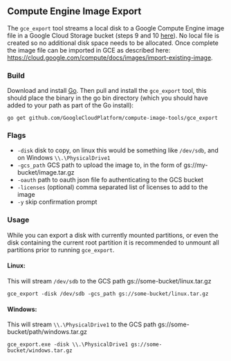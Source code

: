## Compute Engine Image Export

The `gce_export` tool streams a local disk to a Google Compute Engine image file in
a Google Cloud Storage bucket (steps 9 and 10 
[here](https://cloud.google.com/compute/docs/images/export-image)). No local file is
created so no additional disk space needs to be allocated. Once complete the
image file can be imported in GCE as described here:
https://cloud.google.com/compute/docs/images/import-existing-image.

### Build
Download and install [Go](https://golang.org/doc/install). Then pull and 
install the `gce_export` tool, this should place the binary in the go bin directory
(which you should have added to your path as part of the Go install): 

```
go get github.com/GoogleCloudPlatform/compute-image-tools/gce_export
```

### Flags

+ `-disk` disk to copy, on linux this would be something like `/dev/sdb`, and on
Windows `\\.\PhysicalDrive1`
+ `-gcs_path` GCS path to upload the image to, in the form of gs://my-bucket/image.tar.gz
+ `-oauth` path to oauth json file fo authenticating to the GCS bucket
+ `-licenses` (optional) comma separated list of licenses to add to the image
+ `-y` skip confirmation prompt

### Usage

While you can export a disk with currently mounted partitions, or even the disk
containing the current root partition it is recommended to unmount all partitions
prior to running `gce_export`.

#### Linux:

This will stream `/dev/sdb` to the GCS path gs://some-bucket/linux.tar.gz

```
gce_export -disk /dev/sdb -gcs_path gs://some-bucket/linux.tar.gz
```

#### Windows:

This will stream `\\.\PhysicalDrive1` to the GCS path
gs://some-bucket/path/windows.tar.gz

```
gce_export.exe -disk \\.\PhysicalDrive1 gs://some-bucket/windows.tar.gz
```

